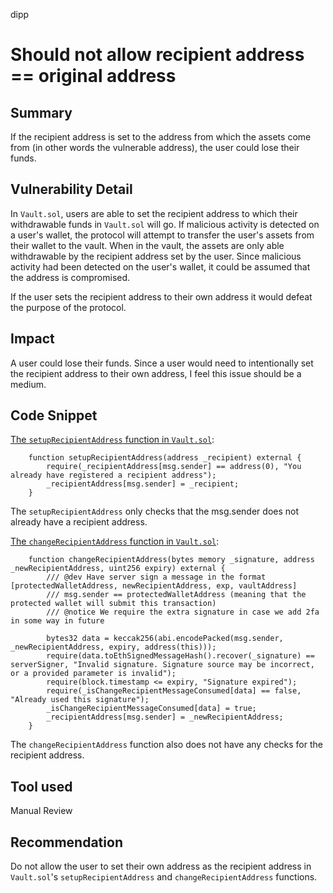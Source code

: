 dipp
# Should not allow recipient address == original address

## Summary

If the recipient address is set to the address from which the assets come from (in other words the vulnerable address), the user could lose their funds.

## Vulnerability Detail

In ```Vault.sol```, users are able to set the recipient address to which their withdrawable funds in ```Vault.sol``` will go. If malicious activity is detected on a user's wallet, the protocol will attempt to transfer the user's assets from their wallet to the vault. When in the vault, the assets are only able withdrawable by the recipient address set by the user. Since malicious activity had been detected on the user's wallet, it could be assumed that the address is compromised.

If the user sets the recipient address to their own address it would defeat the purpose of the protocol.

## Impact

A user could lose their funds. Since a user would need to intentionally set the recipient address to their own address, I feel this issue should be a medium.

## Code Snippet

[The ```setupRecipientAddress``` function in ```Vault.sol```](https://github.com/Harpieio/contracts/blob/97083d7ce8ae9d85e29a139b1e981464ff92b89e/contracts/Vault.sol#L55-L58):
```solidity
    function setupRecipientAddress(address _recipient) external {
        require(_recipientAddress[msg.sender] == address(0), "You already have registered a recipient address");
        _recipientAddress[msg.sender] = _recipient;
    } 
```
The ```setupRecipientAddress``` only checks that the msg.sender does not already have a recipient address.

[The ```changeRecipientAddress``` function in ```Vault.sol```](https://github.com/Harpieio/contracts/blob/97083d7ce8ae9d85e29a139b1e981464ff92b89e/contracts/Vault.sol#L62-L73):
```solidity
    function changeRecipientAddress(bytes memory _signature, address _newRecipientAddress, uint256 expiry) external {
        /// @dev Have server sign a message in the format [protectedWalletAddress, newRecipientAddress, exp, vaultAddress]
        /// msg.sender == protectedWalletAddress (meaning that the protected wallet will submit this transaction)
        /// @notice We require the extra signature in case we add 2fa in some way in future

        bytes32 data = keccak256(abi.encodePacked(msg.sender, _newRecipientAddress, expiry, address(this)));
        require(data.toEthSignedMessageHash().recover(_signature) == serverSigner, "Invalid signature. Signature source may be incorrect, or a provided parameter is invalid");
        require(block.timestamp <= expiry, "Signature expired");
        require(_isChangeRecipientMessageConsumed[data] == false, "Already used this signature");
        _isChangeRecipientMessageConsumed[data] = true;
        _recipientAddress[msg.sender] = _newRecipientAddress;
    }
```
The ```changeRecipientAddress``` function also does not have any checks for the recipient address.

## Tool used

Manual Review

## Recommendation

Do not allow the user to set their own address as the recipient address in ```Vault.sol```'s ```setupRecipientAddress``` and ```changeRecipientAddress``` functions.